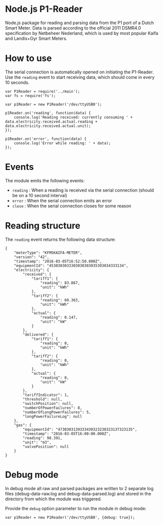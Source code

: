 # Node.js P1-Reader
Node.js package for reading and parsing data from the P1 port of a Dutch Smart Meter.
Data is parsed according to the official 2011 DSMR4.0 specification by Netbeheer Nederland, which is used by most popular Kaifa and Landis+Gyr Smart Meters.

How to use
==========

The serial connection is automatically opened on initiating the P1-Reader. Use the `reading` event to start receiving data, which should come in every 10 seconds.

```
var P1Reader = require('../main');
var fs = require('fs');

var p1Reader = new P1Reader('/dev/ttyUSB0');

p1Reader.on('reading', function(data) {
    console.log('Reading received: currently consuming ' + data.electricity.received.actual.reading + data.electricity.received.actual.unit);
});

p1Reader.on('error', function(data) {
    console.log('Error while reading: ' + data);
});
```

Events
======

The module emits the following events:

* `reading` : When a reading is received via the serial connection (should be on a 10 second interval)
* `error` : When the serial connection emits an error
* `close` : When the serial connection closes for some reason

Reading structure
=================

The `reading` event returns the following data structure:

```
{
    "meterType": "KFM5KAIFA-METER",
    "version": "42",
    "timestamp": "2016-03-05T16:52:50.000Z",
    "equipmentId": "4530303033303030303035393034333134",
    "electricity": {
        "received": {
            "tariff1": {
                "reading": 83.867,
                "unit": "kWh"
            },
            "tariff2": {
                "reading": 60.363,
                "unit": "kWh"
            },
            "actual": {
                "reading": 0.147,
                "unit": "kW"
            }
        },
        "delivered": {
            "tariff1": {
                "reading": 0,
                "unit": "kWh"
            },
            "tariff2": {
                "reading": 0,
                "unit": "kWh"
            },
            "actual": {
                "reading": 0,
                "unit": "kW"
            }
        },
        "tariffIndicator": 1,
        "threshold": null,
        "switchPosition": null,
        "numberOfPowerFailures": 8,
        "numberOfLongPowerFailures": 5,
        "longPowerFailureLog": null
    },
    "gas": {
        "equipmentId": "4730303139333430323230323137323135",
        "timestamp": "2016-03-05T16:00:00.000Z",
        "reading": 98.391,
        "unit": "m3",
        "valvePosition": null
    }
}
```

Debug mode
==========

In debug mode all raw and parsed packages are written to 2 separate log files (debug-data-raw.log and debug-data-parsed.log) and stored in the directory from which the module was triggered.

Provide the `debug` option parameter to run the module in debug mode:

```
var p1Reader = new P1Reader('/dev/ttyUSB0', {debug: true});
```